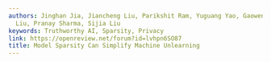 ```yaml
---
authors: Jinghan Jia, Jiancheng Liu, Parikshit Ram, Yuguang Yao, Gaowen Liu, Yang
  Liu, Pranay Sharma, Sijia Liu
keywords: Truthworthy AI, Sparsity, Privacy
link: https://openreview.net/forum?id=lvhpn6SO87
title: Model Sparsity Can Simplify Machine Unlearning
---
```

